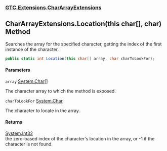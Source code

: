 ### [GTC.Extensions](GTC.Extensions.md 'GTC.Extensions').[CharArrayExtensions](GTC.Extensions.CharArrayExtensions.md 'GTC.Extensions.CharArrayExtensions')

## CharArrayExtensions.Location(this char[], char) Method

Searches the array for the specified character, getting the index of the first instance of the character.

```csharp
public static int Location(this char[] array, char charToLookFor);
```
#### Parameters

<a name='GTC.Extensions.CharArrayExtensions.Location(thischar[],char).array'></a>

`array` [System.Char](https://docs.microsoft.com/en-us/dotnet/api/System.Char 'System.Char')[[]](https://docs.microsoft.com/en-us/dotnet/api/System.Array 'System.Array')

The character array to which the method is exposed.

<a name='GTC.Extensions.CharArrayExtensions.Location(thischar[],char).charToLookFor'></a>

`charToLookFor` [System.Char](https://docs.microsoft.com/en-us/dotnet/api/System.Char 'System.Char')

The character to locate in the array.

#### Returns
[System.Int32](https://docs.microsoft.com/en-us/dotnet/api/System.Int32 'System.Int32')  
the zero-based index of the character's location in the array, or -1 if the character is not found.